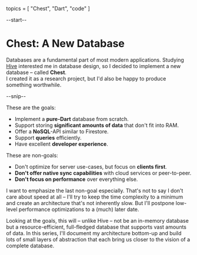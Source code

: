 topics = [ "Chest", "Dart", "code" ]

--start--

# Chest: A New Database

Databases are a fundamental part of most modern applications.
Studying [Hive](https://hivedb.dev) interested me in database design, so I decided to implement a new database – called **Chest**.  
I created it as a research project, but I'd also be happy to produce something worthwhile.

--snip--

These are the goals:

- Implement a **pure-Dart** database from scratch.
- Support storing **significant amounts of data** that don't fit into RAM.
- Offer a **NoSQL**-API similar to Firestore.
- Support **queries** efficiently.
- Have excellent **developer experience**.

These are non-goals:

- Don't optimize for server use-cases, but focus on **clients first**.
- **Don't offer native sync capabilities** with cloud services or peer-to-peer.
- **Don't focus on performance** over everything else.

I want to emphasize the last non-goal especially.
That's not to say I don't care about speed at all – I'll try to keep the time complexity to a minimum and create an architecture that's not inherently slow. But I'll postpone low-level performance optimizations to a (much) later date.

Looking at the goals, this will – unlike Hive – not be an in-memory database but a resource-efficient, full-fledged database that supports vast amounts of data.
In this series, I'll document my architecture bottom-up and build lots of small layers of abstraction that each bring us closer to the vision of a complete database.

